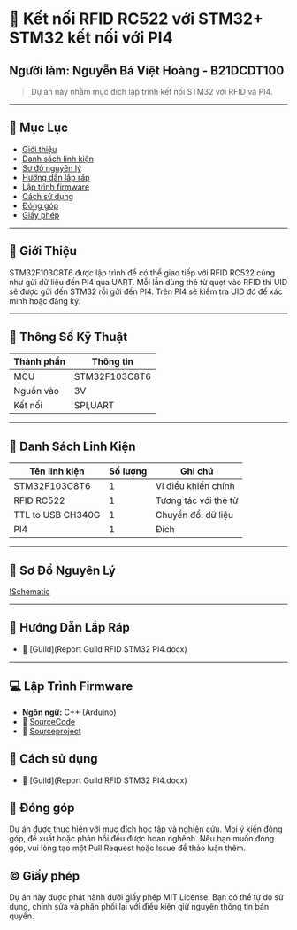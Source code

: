 # 🔌 Kết nối RFID RC522 với STM32+ STM32 kết nối với PI4
## Người làm: Nguyễn Bá Việt Hoàng - B21DCDT100
> Dự án này nhằm mục đích lập trình kết nối STM32 với RFID và PI4.
---

## 📑 Mục Lục

- [Giới thiệu](#giới-thiệu)
- [Danh sách linh kiện](#danh-sách-linh-kiện)
- [Sơ đồ nguyên lý](#sơ-đồ-nguyên-lý)
- [Hướng dẫn lắp ráp](#hướng-dẫn-lắp-ráp)
- [Lập trình firmware](#lập-trình-firmware)
- [Cách sử dụng](#cách-sử-dụng)
- [Đóng góp](#đóng-góp)
- [Giấy phép](#giấy-phép)

---

## 👋 Giới Thiệu

STM32F103C8T6 được lập trình để có thể giao tiếp với RFID RC522 cũng như gửi dữ liệu đến PI4 qua UART. Mỗi lần dùng thẻ từ quẹt vào RFID thì UID sẽ được gửi đến STM32 rồi gửi đến PI4. Trên PI4 sẽ kiểm tra UID đó để xác minh hoặc đăng ký.

---

## 📐 Thông Số Kỹ Thuật

| Thành phần     | Thông tin            |
|----------------|----------------------|
| MCU            | STM32F103C8T6        |
| Nguồn vào      | 3V                   |
| Kết nối        | SPI,UART             |

---

## 🧰 Danh Sách Linh Kiện

| Tên linh kiện            | Số lượng | Ghi chú                     |
|--------------------------|----------|-----------------------------|
| STM32F103C8T6            | 1        | Vi điều khiển chính         |
| RFID RC522               | 1        | Tương tác với thẻ từ        |
| TTL to USB CH340G        | 1        | Chuyển đổi dữ liệu          |
| PI4                      | 1        | Đích                        |



---

## 🔧 Sơ Đồ Nguyên Lý


[!Schematic](Resources/schematic.png)


---

## 🔩 Hướng Dẫn Lắp Ráp

- 📎 [Guild](Report Guild RFID STM32 PI4.docx)


---

## 💻 Lập Trình Firmware

- **Ngôn ngữ:** C++ (Arduino)
- 📎 [SourceCode](maincode.c)
- 📎 [Sourceproject](Resources/rfidsource.rar)
  
## 📜 Cách sử dụng

- 📎 [Guild](Report Guild RFID STM32 PI4.docx)


## 👐 Đóng góp

Dự án được thực hiện với mục đích học tập và nghiên cứu. Mọi ý kiến đóng góp, đề xuất hoặc phản hồi đều được hoan nghênh. Nếu bạn muốn đóng góp, vui lòng tạo một Pull Request hoặc Issue để thảo luận thêm.


## ©️ Giấy phép

Dự án này được phát hành dưới giấy phép MIT License. Bạn có thể tự do sử dụng, chỉnh sửa và phân phối lại với điều kiện giữ nguyên thông tin bản quyền.




  

